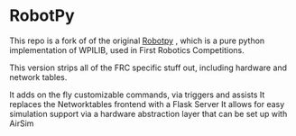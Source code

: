 # RobotPy

This repo is a fork of of the original [Robotpy](http://robotpy.github.io) , which is a pure python implementation of WPILIB, used in First Robotics Competitions.

This version strips all of the FRC specific stuff out, including hardware and network tables.

It adds on the fly customizable commands, via triggers and assists
It replaces the Networktables frontend with a Flask Server
It allows for easy simulation support via a hardware abstraction layer that can be set up with AirSim
